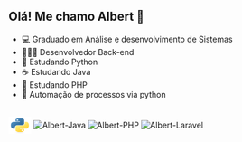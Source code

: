## Olá! Me chamo Albert 👋


- 💻 Graduado em Análise e desenvolvimento de Sistemas
- 🧑🏽‍💻 Desenvolvedor Back-end
- 🐍 Estudando Python
- ☕ Estudando Java
- 🐘 Estudando PHP
- 🐍 Automação de processos via python

<div style="display: inline_block"><br>
  <img align="center" alt="Albert-Python" height="30" width="40" src="https://raw.githubusercontent.com/devicons/devicon/master/icons/python/python-original.svg">  
  <img align="center" alt="Albert-Java" height="30" width="40" src="https://cdn.jsdelivr.net/gh/devicons/devicon@latest/icons/java/java-plain-wordmark.svg" />            
  <img align="center" alt="Albert-PHP" height="30" width="40" src="https://cdn.jsdelivr.net/gh/devicons/devicon@latest/icons/php/php-original.svg" />
  <img align="center" alt="Albert-Laravel" height="30" width="40" src="https://cdn.jsdelivr.net/gh/devicons/devicon@latest/icons/laravel/laravel-original-wordmark.svg" />
               
</div>
